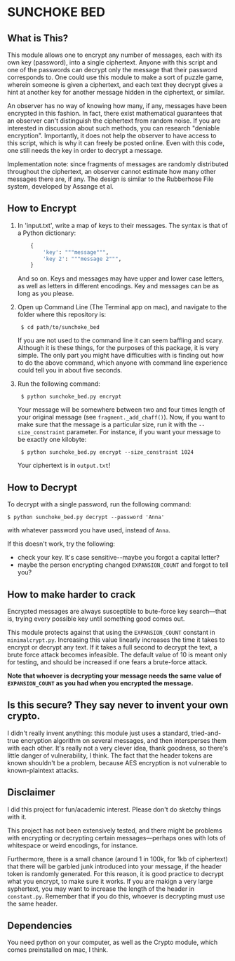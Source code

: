 SUNCHOKE BED
=======

## What is This?
This module allows one to encrypt any number of messages, each with its own key (password), into a single ciphertext. Anyone with this script and one of the passwords can decrypt only the message that their password corresponds to. One could use this module to make a sort of puzzle game, wherein someone is given a ciphertext, and each text they decrypt gives a hint at another key for another message hidden in the ciphertext, or similar.

An observer has no way of knowing how many, if any, messages have been encrypted in this fashion. In fact, there exist mathematical guarantees that an observer can't distinguish the ciphertext from random noise. If you are interested in discussion about such methods, you can research "deniable encryption". Importantly, it does not help the observer to have access to this script, which is why it can freely be posted online. Even with this code, one still needs the key in order to decrypt a message.

Implementation note: since fragments of messages are randomly distributed throughout the ciphertext, an observer cannot estimate how many other messages there are, if any. The design is similar to the Rubberhose File system, developed by Assange et al.


## How to Encrypt
1. In 'input.txt', write a map of keys to their messages. The syntax is that of a Python dictionary:
	```python
	    {
	        'key': """message""",
	        'key 2': """message 2""",
	    }
	```

	And so on. Keys and messages may have upper and lower case letters, as well as letters in different encodings. Key and messages can be as long as you please.

2. Open up Command Line (The Terminal app on mac), and navigate to the folder where this repository is:

        $ cd path/to/sunchoke_bed 

    If you are not used to the command line it can seem baffling and scary. Although it is these things, for the purposes of this package, it is very simple. The only part you might have difficulties with is finding out how to do the above command, which anyone with command line experience could tell you in about five seconds.

3. Run the following command:

        $ python sunchoke_bed.py encrypt

    Your message will be somewhere between two and four times length of your original message (see `fragment._add_chaff()`). Now, if you want to make sure that the message is a particular size, run it with the `--size_constraint` parameter. For instance, if you want your message to be exactly one kilobyte:

        $ python sunchoke_bed.py encrypt --size_constraint 1024

    Your ciphertext is in `output.txt`!


## How to Decrypt
To decrypt with a single password, run the following command:

    $ python sunchoke_bed.py decrypt --password 'Anna'

with whatever password you have used, instead of `Anna`.

If this doesn't work, try the following:

- check your key. It's case sensitive--maybe you forgot a capital letter?
- maybe the person encrypting changed `EXPANSION_COUNT` and forgot to tell you?

## How to make harder to crack
Encrypted messages are always susceptible to bute-force key search––that is, trying every possible key until something good comes out.

This module protects against that using the `EXPANSION_COUNT` constant in `minimalcrypt.py`. Increasing this value linearly increases the time it takes to encrypt or decrypt any text. If it takes a full second to decrypt the text, a brute force attack becomes infeasible. The default value of 10 is meant only for testing, and should be increased if one fears a brute-force attack.

**Note that whoever is decrypting your message needs the same value of `EXPANSION_COUNT` as you had when you encrypted the message.**


## Is this secure? They say never to invent your own crypto.

I didn't really invent anything: this module just uses a standard, tried-and-true encryption algorithm on several messages, and then intersperses them with each other. It's really not a very clever idea, thank goodness, so there's little danger of vulnerability, I think. The fact that the header tokens are known shouldn't be a problem, because AES encryption is not vulnerable to known-plaintext attacks.


## Disclaimer
I did this project for fun/academic interest. Please don't do sketchy things with it.

This project has not been extensively tested, and there might be problems with encrypting or decrypting certain messages––perhaps ones with lots of whitespace or weird encodings, for instance.

Furthermore, there is a small chance (around 1 in 100k, for 1kb of ciphertext) that there will be garbled junk introduced into your message, if the header token is randomly generated. For this reason, it is good practice to decrypt what you encrypt, to make sure it works. If you are makign a very large syphertext, you may want to increase the length of the header in `constant.py`. Remember that if you do this, whoever is decrypting must use the same header.


## Dependencies
You need python on your computer, as well as the Crypto module, which comes preinstalled on mac, I think.
